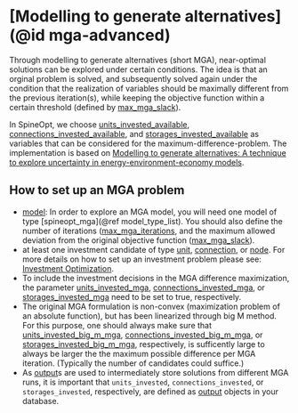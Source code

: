 # [Modelling to generate alternatives](@id mga-advanced)

Through modelling to generate alternatives (short MGA), near-optimal solutions can be explored under certain conditions.
The idea is that an orginal problem is solved, and subsequently solved again under the condition that the realization of variables should be maximally different from the previous iteration(s), while keeping the objective function within a certain threshold (defined by [max\_mga\_slack](@ref)).

In SpineOpt, we choose [units\_invested\_available](@ref), [connections\_invested\_available](@ref), and [storages\_invested\_available](@ref) as variables that can be considered for the maximum-difference-problem. The implementation is based on [Modelling to generate alternatives: A technique to explore uncertainty in energy-environment-economy models](https://doi.org/10.1016/j.apenergy.2017.03.065).

## How to set up an MGA problem
- [model](@ref): In order to explore an MGA model, you will need one model of type [spineopt\_mga](@ref model_type_list). You should also define the number of iterations ([max\_mga\_iterations](@ref), and the maximum allowed deviation from the original objective function ([max\_mga\_slack](@ref)).
- at least one investment candidate of type [unit](@ref), [connection](@ref), or [node](@ref). For more details on how to set up an investment problem please see: [Investment Optimization](@ref).
- To include the investment decisions in the MGA difference maximization, the parameter [units\_invested\_mga](@ref), [connections\_invested\_mga](@ref), or [storages\_invested\_mga](@ref) need to be set to true, respectively.
- The original MGA formulation is non-convex (maximization problem of an absolute function), but has been linearized through big M method. For this purpose, one should always make sure that [units\_invested\_big\_m\_mga](@ref), [connections\_invested\_big\_m\_mga](@ref), or [storages\_invested\_big\_m\_mga](@ref), respectively, is sufficently large to always be larger the the maximum possible difference per MGA iteration. (Typically the number of candidates could suffice.)
- As [output](@ref)s are used to intermediately store solutions from different MGA runs, it is important that `units_invested`, `connections_invested`, or `storages_invested`, respectively, are defined as [output](@ref) objects in your database.
